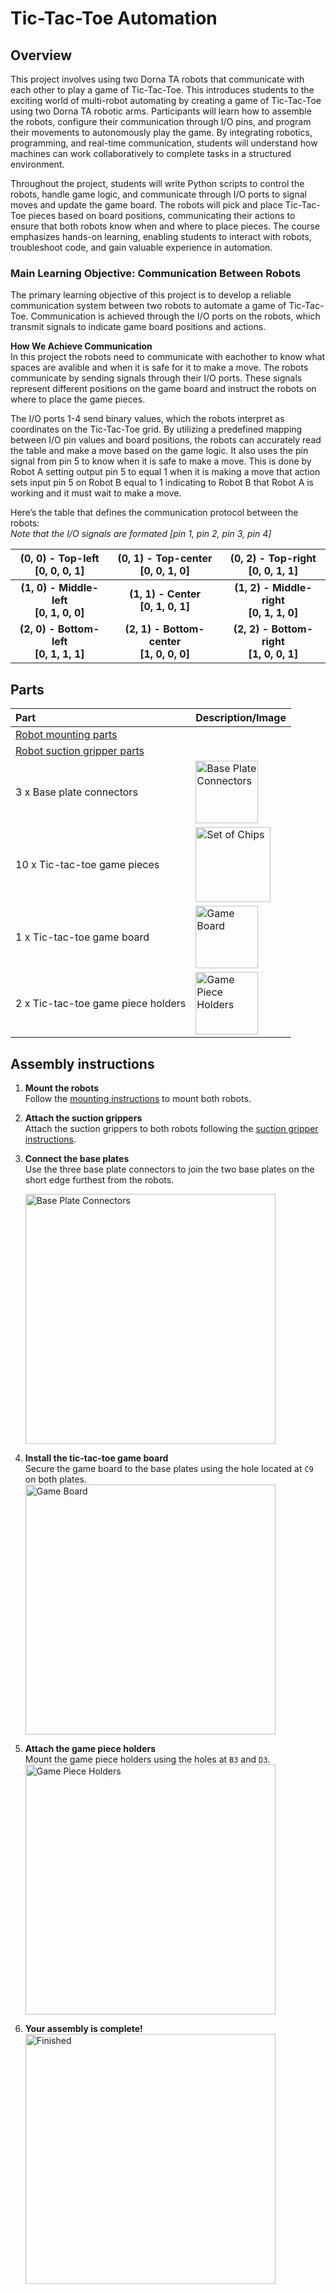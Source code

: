 # **Tic-Tac-Toe Automation**

## **Overview**
This project involves using two Dorna TA robots that communicate with each other to play a game of Tic-Tac-Toe. This introduces students to the exciting world of multi-robot automating by creating a game of Tic-Tac-Toe using two Dorna TA robotic arms. Participants will learn how to assemble the robots, configure their communication through I/O pins, and program their movements to autonomously play the game. By integrating robotics, programming, and real-time communication, students will understand how machines can work collaboratively to complete tasks in a structured environment.

Throughout the project, students will write Python scripts to control the robots, handle game logic, and communicate through I/O ports to signal moves and update the game board. The robots will pick and place Tic-Tac-Toe pieces based on board positions, communicating their actions to ensure that both robots know when and where to place pieces. The course emphasizes hands-on learning, enabling students to interact with robots, troubleshoot code, and gain valuable experience in automation.

### **Main Learning Objective: Communication Between Robots**
The primary learning objective of this project is to develop a reliable communication system between two robots to automate a game of Tic-Tac-Toe. Communication is achieved through the I/O ports on the robots, which transmit signals to indicate game board positions and actions.


**How We Achieve Communication**
<br/>
In this project the robots need to communicate with eachother to know what spaces are avalible and when it is safe for it to make a move. The robots communicate by sending signals through their I/O ports. These signals represent different positions on the game board and instruct the robots on where to place the game pieces.

The I/O ports 1-4 send binary values, which the robots interpret as coordinates on the Tic-Tac-Toe grid. By utilizing a predefined mapping between I/O pin values and board positions, the robots can accurately read the table and make a move based on the game logic. It also uses the pin signal from pin 5 to know when it is safe to make a move. This is done by Robot A setting output pin 5 to equal 1 when it is making a move that action sets input pin 5 on Robot B equal to 1 indicating to Robot B that Robot A is working and it must wait to make a move.

Here’s the table that defines the communication protocol between the robots:<br>
*Note that the I/O signals are formated [pin 1, pin 2, pin 3, pin 4]*

| (0, 0) - Top-left<br>[0, 0, 0, 1] | (0, 1) - Top-center<br>[0, 0, 1, 0] | (0, 2) - Top-right<br>[0, 0, 1, 1] |
|:-------------------------------------:|:-------------------------------------:|:-------------------------------------:|
| **(1, 0) - Middle-left<br>[0, 1, 0, 0]** | **(1, 1) - Center<br>[0, 1, 0, 1]** | **(1, 2) - Middle-right<br>[0, 1, 1, 0]** |
| **(2, 0) - Bottom-left<br>[0, 1, 1, 1]** | **(2, 1) - Bottom-center<br>[1, 0, 0, 0]** | **(2, 2) - Bottom-right<br>[1, 0, 0, 1]** |


## **Parts**
| **Part** | **Description/Image** |
|:---|---|
| [Robot mounting parts](https://github.com/dorna-robotics/education/tree/main/mount_robot#parts) |   |
| [Robot suction gripper parts](https://github.com/dorna-robotics/education/blob/main/attach_suction_gripper/README.md#parts) |   |
| 3 x Base plate connectors | <img src="https://i.imgur.com/ApHx3pN.png" alt="Base Plate Connectors" width="100"/> |
| 10 x Tic-tac-toe game pieces | <img src="https://i.imgur.com/eWH0BdG.png" alt="Set of Chips" width="120"/> |
| 1 x Tic-tac-toe game board | <img src="https://i.imgur.com/ZgE4bXc.png" alt="Game Board" width="100"/> |
| 2 x Tic-tac-toe game piece holders | <img src="https://i.imgur.com/Zz2rPqp.png" alt="Game Piece Holders" width="100"/> |

## **Assembly instructions**

1. **Mount the robots**  
   Follow the [mounting instructions](https://github.com/dorna-robotics/education/tree/main/mount_robot#assembly) to mount both robots.

2. **Attach the suction grippers**  
   Attach the suction grippers to both robots following the [suction gripper instructions](https://github.com/dorna-robotics/education/blob/main/attach_suction_gripper/README.md#assembly).

3. **Connect the base plates**  
   Use the three base plate connectors to join the two base plates on the short edge furthest from the robots. 

   <img src="Dorna_Image" alt="Base Plate Connectors" width="400"/>

5. **Install the tic-tac-toe game board**  
   Secure the game board to the base plates using the hole located at ``C9`` on both plates.  
   <img src="Dorna_Image" alt="Game Board" width="400"/>

6. **Attach the game piece holders**  
   Mount the game piece holders using the holes at ``B3`` and ``D3``.  
   <img src="Dorna_Image" alt="Game Piece Holders" width="400"/>

7. **Your assembly is complete!**  
   <img src="" alt="Finished" width="400"/>
